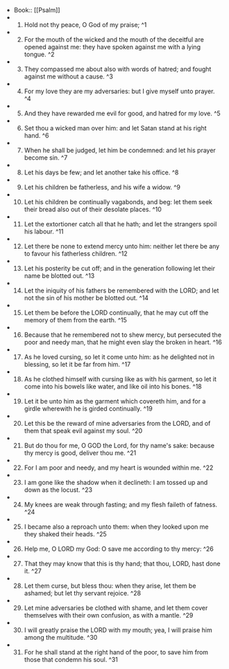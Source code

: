 - Book:: [[Psalm]]
- 1. Hold not thy peace, O God of my praise; ^1
- 2. For the mouth of the wicked and the mouth of the deceitful are opened against me: they have spoken against me with a lying tongue. ^2
- 3. They compassed me about also with words of hatred; and fought against me without a cause. ^3
- 4. For my love they are my adversaries: but I give myself unto prayer. ^4
- 5. And they have rewarded me evil for good, and hatred for my love. ^5
- 6. Set thou a wicked man over him: and let Satan stand at his right hand. ^6
- 7. When he shall be judged, let him be condemned: and let his prayer become sin. ^7
- 8. Let his days be few; and let another take his office. ^8
- 9. Let his children be fatherless, and his wife a widow. ^9
- 10. Let his children be continually vagabonds, and beg: let them seek their bread also out of their desolate places. ^10
- 11. Let the extortioner catch all that he hath; and let the strangers spoil his labour. ^11
- 12. Let there be none to extend mercy unto him: neither let there be any to favour his fatherless children. ^12
- 13. Let his posterity be cut off; and in the generation following let their name be blotted out. ^13
- 14. Let the iniquity of his fathers be remembered with the LORD; and let not the sin of his mother be blotted out. ^14
- 15. Let them be before the LORD continually, that he may cut off the memory of them from the earth. ^15
- 16. Because that he remembered not to shew mercy, but persecuted the poor and needy man, that he might even slay the broken in heart. ^16
- 17. As he loved cursing, so let it come unto him: as he delighted not in blessing, so let it be far from him. ^17
- 18. As he clothed himself with cursing like as with his garment, so let it come into his bowels like water, and like oil into his bones. ^18
- 19. Let it be unto him as the garment which covereth him, and for a girdle wherewith he is girded continually. ^19
- 20. Let this be the reward of mine adversaries from the LORD, and of them that speak evil against my soul. ^20
- 21. But do thou for me, O GOD the Lord, for thy name's sake: because thy mercy is good, deliver thou me. ^21
- 22. For I am poor and needy, and my heart is wounded within me. ^22
- 23. I am gone like the shadow when it declineth: I am tossed up and down as the locust. ^23
- 24. My knees are weak through fasting; and my flesh faileth of fatness. ^24
- 25. I became also a reproach unto them: when they looked upon me they shaked their heads. ^25
- 26. Help me, O LORD my God: O save me according to thy mercy: ^26
- 27. That they may know that this is thy hand; that thou, LORD, hast done it. ^27
- 28. Let them curse, but bless thou: when they arise, let them be ashamed; but let thy servant rejoice. ^28
- 29. Let mine adversaries be clothed with shame, and let them cover themselves with their own confusion, as with a mantle. ^29
- 30. I will greatly praise the LORD with my mouth; yea, I will praise him among the multitude. ^30
- 31. For he shall stand at the right hand of the poor, to save him from those that condemn his soul. ^31
